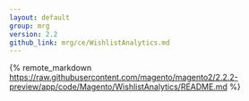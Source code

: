 ```yaml
---
layout: default
group: mrg
version: 2.2
github_link: mrg/ce/WishlistAnalytics.md
---
```


{% remote_markdown https://raw.githubusercontent.com/magento/magento2/2.2.2-preview/app/code/Magento/WishlistAnalytics/README.md %}